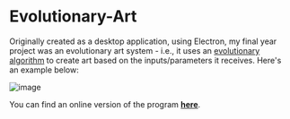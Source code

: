 # Evolutionary-Art

Originally created as a desktop application, using Electron, my final year project was an evolutionary art system - i.e., it uses an [evolutionary algorithm](https://en.wikipedia.org/wiki/Evolutionary_algorithm) to create art based on the inputs/parameters it receives. Here's an example below:  
  
![image](https://github.com/sam-adefioye/project-images/blob/master/evo_gif.gif)  

You can find an online version of the program **[here](https://bit.ly/EvolutionaryArt)**.
